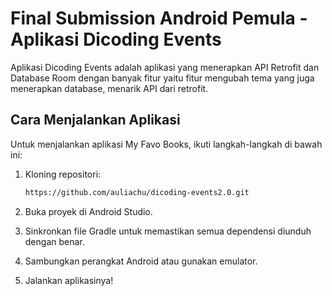 # Final Submission Android Pemula - Aplikasi Dicoding Events
Aplikasi Dicoding Events adalah aplikasi yang menerapkan API Retrofit dan Database Room dengan banyak fitur yaitu fitur mengubah tema yang juga menerapkan database, menarik API dari retrofit.

## Cara Menjalankan Aplikasi

Untuk menjalankan aplikasi My Favo Books, ikuti langkah-langkah di bawah ini:

1. Kloning repositori:
    ```bash
    https://github.com/auliachu/dicoding-events2.0.git
    ```

2. Buka proyek di Android Studio.

3. Sinkronkan file Gradle untuk memastikan semua dependensi diunduh dengan benar.

4. Sambungkan perangkat Android atau gunakan emulator.

5. Jalankan aplikasinya!
